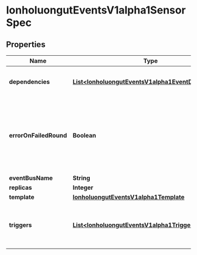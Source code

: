 

# IonholuongutEventsV1alpha1SensorSpec


## Properties

Name | Type | Description | Notes
------------ | ------------- | ------------- | -------------
**dependencies** | [**List&lt;IonholuongutEventsV1alpha1EventDependency&gt;**](IonholuongutEventsV1alpha1EventDependency.md) | Dependencies is a list of the events that this sensor is dependent on. |  [optional]
**errorOnFailedRound** | **Boolean** | ErrorOnFailedRound if set to true, marks sensor state as &#x60;error&#x60; if the previous trigger round fails. Once sensor state is set to &#x60;error&#x60;, no further triggers will be processed. |  [optional]
**eventBusName** | **String** |  |  [optional]
**replicas** | **Integer** |  |  [optional]
**template** | [**IonholuongutEventsV1alpha1Template**](IonholuongutEventsV1alpha1Template.md) |  |  [optional]
**triggers** | [**List&lt;IonholuongutEventsV1alpha1Trigger&gt;**](IonholuongutEventsV1alpha1Trigger.md) | Triggers is a list of the things that this sensor evokes. These are the outputs from this sensor. |  [optional]



